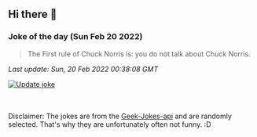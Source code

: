 ## Hi there 👋

### Joke of the day (Sun Feb 20 2022)
<!-- joke -->
>The First rule of Chuck Norris is: you do not talk about Chuck Norris.
<!-- /joke -->

*Last update: Sun, 20 Feb 2022 00:38:08 GMT*

[![Update joke](https://github.com/nclskfm/nclskfm/actions/workflows/joke.yml/badge.svg)](https://github.com/nclskfm/nclskfm/actions/workflows/joke.yml)

<br><br>
Disclaimer: The jokes are from the [Geek-Jokes-api](https://github.com/sameerkumar18/geek-joke-api) and are randomly selected. That's why they are unfortunately often not funny. :D
